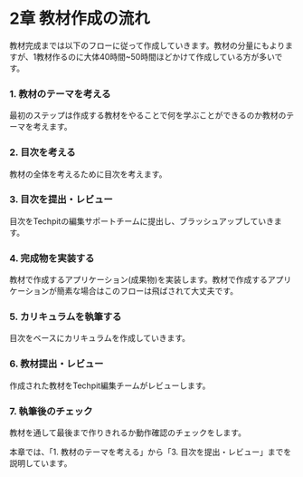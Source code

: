 # 2章 教材作成の流れ

教材完成までは以下のフローに従って作成していきます。教材の分量にもよりますが、1教材作るのに大体40時間~50時間ほどかけて作成している方が多いです。 

### 1. 教材のテーマを考える

最初のステップは作成する教材をやることで何を学ぶことができるのか教材のテーマを考えます。

### 2. 目次を考える

教材の全体を考えるために目次を考えます。

### 3. 目次を提出・レビュー

目次をTechpitの編集サポートチームに提出し、ブラッシュアップしていきます。

### 4. 完成物を実装する

教材で作成するアプリケーション\(成果物\)を実装します。教材で作成するアプリケーションが簡素な場合はこのフローは飛ばされて大丈夫です。

### 5. カリキュラムを執筆する

目次をベースにカリキュラムを作成していきます。

### 6. 教材提出・レビュー

作成された教材をTechpit編集チームがレビューします。

### 7. 執筆後のチェック

教材を通して最後まで作りきれるか動作確認のチェックをします。



本章では、「1. 教材のテーマを考える」から「3. 目次を提出・レビュー」までを説明しています。


